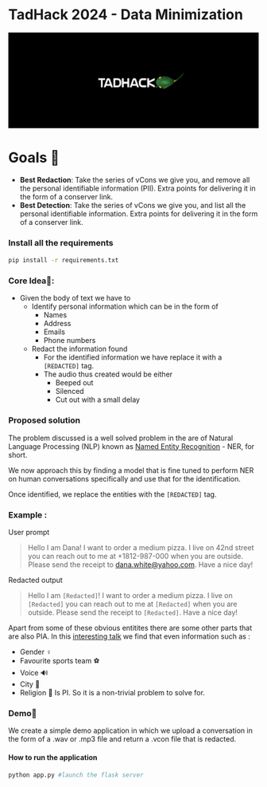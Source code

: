 # TadHack 2024 - Data Minimization

![Tadhack logo](./src/static/images/Logo.png)

# Goals 🚀

- <b>Best Redaction</b>: Take the series of vCons we give you, and remove all the personal identifiable information (PII). Extra points for delivering it in the form of a conserver link.
- <b>Best Detection</b>: Take the series of vCons we give you, and list all the personal identifiable information. Extra points for delivering it in the form of a conserver link.

### Install all the requirements

```bash
pip install -r requirements.txt
```

### Core Idea🔋:

- Given the body of text we have to
  - Identify personal information which can be in the form of
    - Names
    - Address
    - Emails
    - Phone numbers
  - Redact the information found
    - For the identified information we have replace it with a `[REDACTED]` tag.
    - The audio thus created would be either
      - Beeped out
      - Silenced
      - Cut out with a small delay

### Proposed solution

The problem discussed is a well solved problem in the are of Natural Language Processing (NLP) known as [Named Entity Recognition](https://en.wikipedia.org/wiki/Named-entity_recognition) - NER, for short.

We now approach this by finding a model that is fine tuned to perform NER on human conversations specifically and use that for the identification.

Once identified, we replace the entities with the `[REDACTED]` tag.

### Example :

User prompt

> Hello I am Dana! I want to order a medium pizza. I live on 42nd street you can reach out to me at +1812-987-000 when you are outside. Please send the receipt to dana.white@yahoo.com. Have a nice day!

Redacted output

> Hello I am `[Redacted]`! I want to order a medium pizza. I live on `[Redacted]` you can reach out to me at `[Redacted]` when you are outside. Please send the receipt to `[Redacted]`. Have a nice day!

Apart from some of these obvious entitites there are some other parts that are also PIA.
In this [interesting talk](https://blog.tadsummit.com/2024/02/14/pieter-luitjens/) we find that even information such as :

- Gender ♀️
- Favourite sports team ⚽
- Voice 🔊
- City 🏢
- Religion 🛐
  Is PI. So it is a non-trivial problem to solve for.

### Demo🤖

We create a simple demo application in which we upload a conversation in the form of a .wav or .mp3 file and return a .vcon file that is redacted.

#### How to run the application

```bash
python app.py #launch the flask server
```

